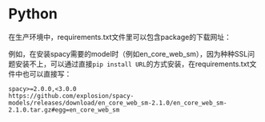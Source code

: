 # Python

在生产环境中，requirements.txt文件里可以包含package的下载网址：

例如，在安装spacy需要的model时（例如en_core_web_sm），因为种种SSL问题安装不上，可以通过直接`pip install URL`的方式安装，在requirements.txt文件中也可以直接写：

```
spacy>=2.0.0,<3.0.0
https://github.com/explosion/spacy-models/releases/download/en_core_web_sm-2.1.0/en_core_web_sm-2.1.0.tar.gz#egg=en_core_web_sm
```

